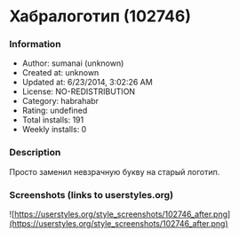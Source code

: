 # Хабралоготип (102746)

### Information
- Author: sumanai (unknown)
- Created at: unknown
- Updated at: 6/23/2014, 3:02:26 AM
- License: NO-REDISTRIBUTION
- Category: habrahabr
- Rating: undefined
- Total installs: 191
- Weekly installs: 0


### Description
Просто заменил невзрачную букву на старый логотип.


### Screenshots (links to userstyles.org)
![https://userstyles.org/style_screenshots/102746_after.png](https://userstyles.org/style_screenshots/102746_after.png)


